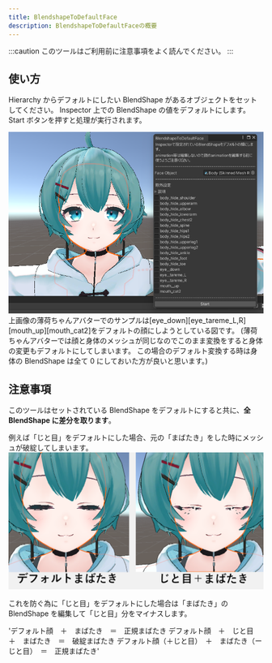 ```yaml
---
title: BlendshapeToDefaultFace
description: BlendshapeToDefaultFaceの概要
---
```


:::caution
このツールはご利用前に注意事項をよく読んでください。
:::

## 使い方

Hierarchy からデフォルトにしたい BlendShape があるオブジェクトをセットしてください。
Inspector 上での BlendShape の値をデフォルトにします。
Start ボタンを押すと処理が実行されます。

![unity hakka](../../../assets/images/unity-hakka.png)
上画像の薄荷ちゃんアバターでのサンプルは[eye_down][eye_tareme_L,R][mouth_up][mouth_cat2]をデフォルトの顔にしようとしている図です。
(薄荷ちゃんアバターでは顔と身体のメッシュが同じなのでこのまま変換をすると身体の変更もデフォルトにしてしまいます。
この場合のデフォルト変換する時は身体の BlendShape は全て 0 にしておいた方が良いと思います。)

## 注意事項

このツールはセットされている BlendShape をデフォルトにすると共に、**全 BlendShape に差分を取ります**。

例えば「じと目」をデフォルトにした場合、元の「まばたき」をした時にメッシュが破綻してしまいます。
![unity hakka dif](../../../assets/images/unity-hakka-blink-dif.png)

これを防ぐ為に「じと目」をデフォルトにした場合は「まばたき」の BlendShape を編集して「じと目」分をマイナスします。

'デフォルト顔　＋　まばたき　＝　正規まばたき
デフォルト顔　＋　じと目　＋　まばたき　＝　破綻まばたき
デフォルト顔（＋じと目）　＋　まばたき（ーじと目）　＝　正規まばたき'
